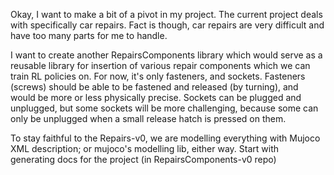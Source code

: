Okay, I want to make a bit of a pivot in my project. The current project deals with specifically car repairs. Fact is though, car repairs are very difficult and have too many parts for me to handle.

I want to create another RepairsComponents library which would serve as a reusable library for insertion of various repair components which we can train RL policies on. For now, it's only fasteners, and sockets. Fasteners (screws) should be able to be fastened and released (by turning), and would be more or less physically precise. Sockets can be plugged and unplugged, but some sockets will be more challenging, because some can only be unplugged when a small release hatch is pressed on them.

To stay faithful to the Repairs-v0, we are modelling everything with Mujoco XML description; or mujoco's modelling lib, either way. Start with generating docs for the project (in RepairsComponents-v0 repo)
